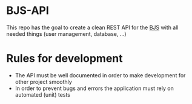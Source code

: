 # BJS-API
This repo has the goal to create a clean REST API for the [BJS](https://www.bundesjugendspiele.de/) with all needed things (user management, database, ...)

# Rules for development
- The API must be well documented in order to make development for other project smoothly
- In order to prevent bugs and errors the application must rely on automated (unit) tests
